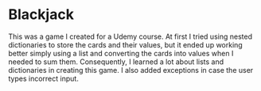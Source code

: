 # Blackjack

This was a game I created for a Udemy course. At first I tried using nested dictionaries to store the cards and their values, but it ended up working better simply using a list and converting the cards into values when I needed to sum them. Consequently, I learned a lot about lists and dictionaries in creating this game. I also added exceptions in case the user types incorrect input. 